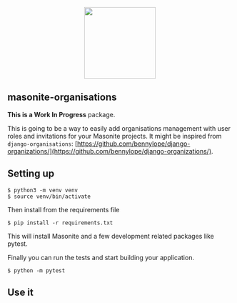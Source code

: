 
<p align="center">
<img src="https://i.imgur.com/rEXcoMn.png" width="160px"> 
</p>

## masonite-organisations

**This is a Work In Progress** package.

This is going to be a way to easily add organisations management with user roles and invitations for your Masonite projects.
It might be inspired from `django-organisations`: [https://github.com/bennylope/django-organizations/](https://github.com/bennylope/django-organizations/).

## Setting up

```
$ python3 -m venv venv
$ source venv/bin/activate
```

Then install from the requirements file

```
$ pip install -r requirements.txt
```

This will install Masonite and a few development related packages like pytest.

Finally you can run the tests and start building your application.

```
$ python -m pytest
```

## Use it
